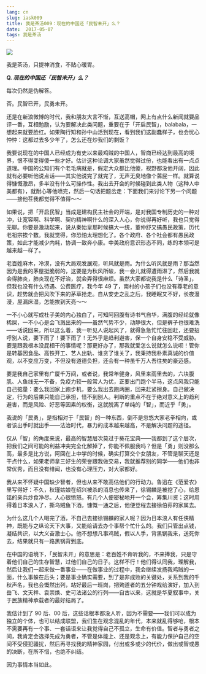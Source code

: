 ```yaml
---
lang: cn
slug: iask009
title: 我是茶汤009：现在的中国还「民智未开」么？
date:  2017-05-07
tags: 我是茶汤
---
```

<!-- more -->
![](http://oouh9u8nz.bkt.gdipper.com//iask009.jpg)

我是茶汤，只提神消食，不贴心暖胃。

__***Q. 现在的中国还「民智未开」么？***__

每次仍然是伪解答。

否。民智已开，民勇未开。

还是在新浪微博的时代，我和朋友大言不惭，互送高帽，网上有点什么新闻就要品评一番，互相勉励，认为要解决此类问题，重要在于「开启民智」，balabala，一想起来就要脸红。如果陶行知和孙中山活到现在，看到我们这副蠢样子，也会忧心忡忡：这都过去多少年了，怎么还在炒我们的剩饭？

我要说现在的中国人已经成为有史以来最鸡贼的中国人，智商已经达到最高的境界，恨不得变得傻一些才好。估计这种论调大家虽然觉得过份，也能看出有一点点道理。中国的公知们有个老毛病就是，假定大众都比他傻，视野都没他开阔，因此就有必要听他说点话——其实他说完了就完了，无声无臭地像个蔫屁一样。就算说得慷慨激昂，多半没有什么可操作性。我出去开会的时候碰到此类人物（这种人中美都有），就耐心等他喷完，然后一句话把题岔走：下面我们来讨论下另一个问题——接他茬我都觉得不值得～～

如果说，把「开启民智」当成是建构民主社会的开端，是对我国专制历史的一种对冲，让宽容啊、科学啊、契约精神啊什么的深入人心，你说得再好听，我也只觉得无聊。你要是激动起来，说从秦始皇那时候搞大一统，董仲舒又搞愚民政策，历代老祖宗挨个数。我就觉得，你恐怕太理想化了。各个政府、各个社会都有愚民政策，如此才能减少内耗，协调一致奔小康。中美政府意识形态不同，练的本领可是越来越一样了。

老百姓麻木，冷漠，没有大局观发展观，听风就是雨。为什么听风就是雨？那当然因为是我的茅屋挺脆弱的，这要是为秋风所破，我一会儿就得遭雨淋了，然后我就会得肺炎，肺炎现在不好治，就会弄得很麻烦。虽然大家都说我是什么「诗圣」，但我也没有什么待遇、公费医疗，我今年 49 了，南村的小孩子们也没有尊老的意识，趁势就会把风吹下来的茅草抢走。自从安史之乱之后，我睡眠又不好，长夜漫漫，屋漏床湿，怎能挨到天亮～～

一不小心就写成杜子美的内心独白了，可知阿回腹有诗书气自华，满腹的经纶就像稀屎，一不小心是会飞溅出来的——虽然气势不少，动静很大，但是裤子也很难洗——话说回来，所以这么着，我一听见人说起风了，就得急急忙忙往回赶，还要招呼别人说，要下雨了！要下雨了！无外乎是趋利避害，保一个自身安稳不受威胁。要是跟我根本没屁相干的事情呢？那更好办了，那我就爱怎么说就怎么说呗！管你是转基因食品、高铁开工、艺人出轨、谁贪了谁关了，我秉持我朴素真诚的价值观，以不变应万变，不但没有道德负担，还会有一种虽千万人吾往矣的豪迈感。

要是我自己家里有广厦千万间，或者说，我常年健身，风里来雨里去的，六块腹肌、人鱼线无一不备，免疫力较一般常人为优，正要出门跑个半马，这点风我只能自己掂量：要么我回家上跑步机，要么我出去跑两圈，回来赶紧擦身。自己做决定，行为的后果只能自己承担，怪不到别人。判断的重点不在于绝对意义上的趋利避害，而是风险、好恶等因素的权衡，这就脱离了单纯的「智」，而近乎「勇」。

我说的「民勇」，是指相对于「民智」的一种东西，倒不是忽悠大家老拳相向，或者该出手时就出手——法治时代，暴力的成本越来越高，不是解决问题的途径。

仅从「智」的角度来说，最高的智慧层次莫过于葵花宝典——我都到了这个层次，把我们之间可能的利益冲突完全化解掉了，你能不佩服我吗？但是「勇」则没那么高，最多是比方说，阿回在上中学的时候，确实打算交个女朋友，不管是聊天还是干点什么，如果老师拿三好生的荣誉跟我做交易，我就推荐别的同学——他们也非常优秀，而且没有绯闻，也没有心理压力，对大家都好。

我从来不怀疑中国缺少智者，但也从来不敢高估他们的行动力。鲁迅在《范爱农》里写得好：不久，秋瑾姑娘在绍兴被杀的消息也传来了，徐锡麟是被挖了心，给恩铭的亲兵炒食净尽。人心很愤怒。有几个人便密秘地开一个会，筹集川资；这时用得着日本浪人了，撕乌贼鱼下酒，慷慨一通之后，他便登程去接徐伯荪的家属去。

为什么这几个人喝完了酒，不自己去接徐锡麟的家人呢？因为日本浪人有任侠精神，既能与之纵论天下大事，又能给请去办个事帮个忙什么的。我们只管出点钱，凝结共识，以大义奋激士心。他不想想凡事鸡贼，假以人手，背黑锅我来，送死你去，结果就只有一路黑锅背到底。

在中国的语境下，「民智未开」的意思是：老百姓不肯听我的，不来捧我，只是守着他们自己的生存智慧，过他们自己的日子。这样不行！他们得认同我，理解我，然后让我们一起来做一番事业——在做事业的过程中，我会继续发扬我鸡贼的一面，什么事躲在后头；要是事业确实需要，到了是非成败的关键处，关系到我的千秋声名，我也会慨然出列，站好最后一班岗，把殉道者的五分钟戏给演好，加入到岳飞、文天祥、袁崇焕、史可法诸公的行列——自古以来，这就是华夏叙事中，关于民族精神承载者的最好结局了。

我估计到了 90 后、00 后，这些话根本都没人听，因为不需要——我们可以成为独立的个体，也可以结成联盟，我们生在观念混乱的年代，本来就乱得够呛，根本不需要再有一个事、一套话语来让我觉得自己不孤立，生命有价值。智者与勇者之间，我肯定会选择先成为勇者，不管是体能上、还是观念上，有能力保护自己的空间不受侵犯骚扰，然后再寻找我的精神家园，付出或多或少的代价，做出或智或愚的决断，在所不惜，也绝不纠结。

因为事情本当如此。